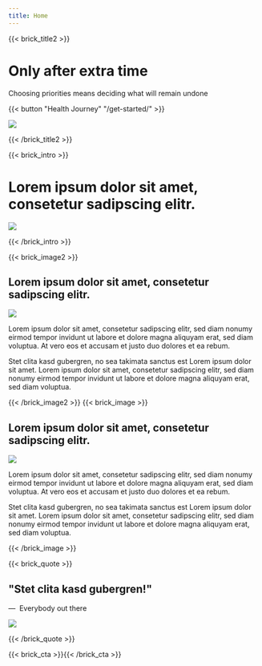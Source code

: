 ```yaml
---
title: Home
---
```

{{< brick_title2 >}}
# Only after extra time

Choosing priorities means deciding what will remain undone

{{< button "Health Journey" "/get-started/" >}}

![](/uploads/photos/title.jpg)

{{< /brick_title2 >}}

{{< brick_intro >}}

# Lorem ipsum dolor sit amet, consetetur sadipscing elitr.

![](/uploads/illustrations/Nature_Reflection.svg)

{{< /brick_intro >}}

{{< brick_image2 >}}

## Lorem ipsum dolor sit amet, consetetur sadipscing elitr.

![](/uploads/illustrations/tree.svg)

Lorem ipsum dolor sit amet, consetetur sadipscing elitr, sed diam nonumy eirmod tempor invidunt ut labore et dolore magna aliquyam erat, sed diam voluptua. At vero eos et accusam et justo duo dolores et ea rebum.

Stet clita kasd gubergren, no sea takimata sanctus est Lorem ipsum dolor sit amet. Lorem ipsum dolor sit amet, consetetur sadipscing elitr, sed diam nonumy eirmod tempor invidunt ut labore et dolore magna aliquyam erat, sed diam voluptua.

{{< /brick_image2 >}}
{{< brick_image >}}

## Lorem ipsum dolor sit amet, consetetur sadipscing elitr.

![](/uploads/illustrations/nature.svg)

Lorem ipsum dolor sit amet, consetetur sadipscing elitr, sed diam nonumy eirmod tempor invidunt ut labore et dolore magna aliquyam erat, sed diam voluptua. At vero eos et accusam et justo duo dolores et ea rebum.

Stet clita kasd gubergren, no sea takimata sanctus est Lorem ipsum dolor sit amet. Lorem ipsum dolor sit amet, consetetur sadipscing elitr, sed diam nonumy eirmod tempor invidunt ut labore et dolore magna aliquyam erat, sed diam voluptua.

{{< /brick_image >}}

{{< brick_quote >}}

## "Stet clita kasd gubergren!"
— &nbsp;Everybody out there

![](/uploads/gallery/5.jpg)

{{< /brick_quote >}}

{{< brick_cta >}}{{< /brick_cta >}}